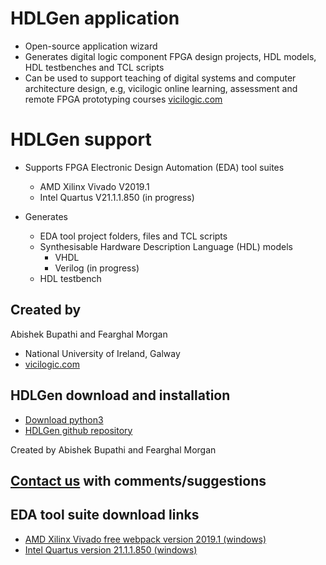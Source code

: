 # HDLGen application
- Open-source application wizard
- Generates digital logic component FPGA design projects, HDL models, HDL testbenches and TCL scripts
- Can be used to support teaching of digital systems and computer architecture design, 
  e.g, vicilogic online learning, assessment and remote FPGA prototyping courses
  [vicilogic.com](https://www.vicilogic.com)

# HDLGen support
- Supports FPGA Electronic Design Automation (EDA) tool suites
	- AMD Xilinx Vivado V2019.1
	- Intel Quartus V21.1.1.850 (in progress)

- Generates  
	- EDA tool project folders, files and TCL scripts
	- Synthesisable Hardware Description Language (HDL) models
		- VHDL 
		- Verilog (in progress)
	- HDL testbench

## Created by 
Abishek Bupathi and Fearghal Morgan
- National University of Ireland, Galway
- [vicilogic.com](https://www.vicilogic.com)

## HDLGen download and installation
- [Download python3](https://www.python.com)
- [HDLGen github repository](https://github.com/abishek-bupathi/HDLGen)

Created by Abishek Bupathi and Fearghal Morgan

## <a href="mailto:fearghal.morgan@nuigalway.ie?subject=HDLGen email" target="_top">Contact us</a> with comments/suggestions

## EDA tool suite download links

- [AMD Xilinx Vivado free webpack version 2019.1 (windows)](https://www.xilinx.com/member/forms/download/xef-vivado.html?filename=Xilinx_Vivado_SDK_Web_2019.1_0524_1430_Win64.exe)
- [Intel Quartus version 21.1.1.850 (windows)](https://www.intel.com/content/www/us/en/software-kit/736595/intel-quartus-prime-standard-edition-design-software-version-21-1-1-for-windows.html)